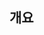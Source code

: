 
## 개요

<!--
이 PR이 해결한 이슈를 아래처럼 추가해주세요.
참고: https://bumkeyy.gitbook.io/bumkeyy-code/project-management/pull-request

- closed #15
- resolved #16
-->
